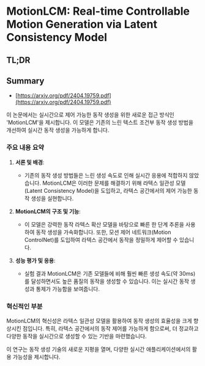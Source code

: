 # MotionLCM: Real-time Controllable Motion Generation via Latent Consistency Model
## TL;DR
## Summary
- [https://arxiv.org/pdf/2404.19759.pdf](https://arxiv.org/pdf/2404.19759.pdf)

이 논문에서는 실시간으로 제어 가능한 동작 생성을 위한 새로운 접근 방식인 'MotionLCM'을 제시합니다. 이 모델은 기존의 느린 텍스트 조건부 동작 생성 방법을 개선하여 실시간 동작 생성을 가능하게 합니다.

### 주요 내용 요약

1. **서론 및 배경**:
   - 기존의 동작 생성 방법들은 느린 생성 속도로 인해 실시간 응용에 적합하지 않았습니다. MotionLCM은 이러한 문제를 해결하기 위해 라텍스 일관성 모델(Latent Consistency Model)을 도입하고, 라텍스 공간에서의 제어 가능한 동작 생성을 실현합니다.

2. **MotionLCM의 구조 및 기능**:
   - 이 모델은 강력한 동작 라텍스 확산 모델을 바탕으로 빠른 한 단계 추론을 사용하여 동작 생성을 가속화합니다. 또한, 모션 제어 네트워크(Motion ControlNet)를 도입하여 라텍스 공간에서 동작을 정밀하게 제어할 수 있습니다.

3. **성능 평가 및 응용**:
   - 실험 결과 MotionLCM은 기존 모델들에 비해 훨씬 빠른 생성 속도(약 30ms)를 달성하면서도 높은 품질의 동작을 생성할 수 있습니다. 이는 실시간 동작 생성과 통제가 가능함을 보여줍니다.

### 혁신적인 부분
MotionLCM의 혁신성은 라텍스 일관성 모델을 활용하여 동작 생성의 효율성을 크게 향상시킨 점입니다. 특히, 라텍스 공간에서의 동작 제어를 가능하게 함으로써, 더 정교하고 다양한 동작을 실시간으로 생성할 수 있는 기반을 마련했습니다.

이 연구는 동작 생성 기술의 새로운 지평을 열며, 다양한 실시간 애플리케이션에서의 활용 가능성을 제시합니다.
